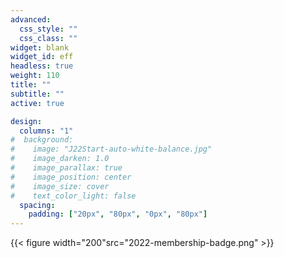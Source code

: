 ```yaml
---
advanced:
  css_style: ""
  css_class: ""
widget: blank
widget_id: eff
headless: true
weight: 110
title: ""
subtitle: ""
active: true

design:
  columns: "1"
#  background:
#    image: "J22Start-auto-white-balance.jpg"
#    image_darken: 1.0
#    image_parallax: true
#    image_position: center
#    image_size: cover
#    text_color_light: false
  spacing:
    padding: ["20px", "80px", "0px", "80px"]
---
```



{{< figure width="200"src="2022-membership-badge.png" >}}
